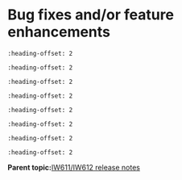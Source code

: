 # Bug fixes and/or feature enhancements


```{include} ../topics/firmware_version_18992p719.md
:heading-offset: 2
```

```{include} ../topics/firmware_version_18992p719_to_18992p499.md
:heading-offset: 2
```

```{include} ../topics/firmware_version_18992p499_to_18992p155.md
:heading-offset: 2
```

```{include} ../topics/firmware_version_18992p155_to_18992p6630.md
:heading-offset: 2
```

```{include} ../topics/firmware_version_18992p6630_to_18993p104.md
:heading-offset: 2
```

```{include} ../topics/firmware_version_18_99_3_p10_5_to_18_99_3_p17_9.md
:heading-offset: 2
```

```{include} ../topics/firmware_version_18_99_3_p17_9_to_18_99_3_p21_154.md
:heading-offset: 2
```

```{include} ../topics/firmware_version_18_99_3_p21_154_to_18_99_3_p23_16.md
:heading-offset: 2
```

**Parent topic:**[IW611/IW612 release notes](../topics/iw611-iw612-release-notes.md)

